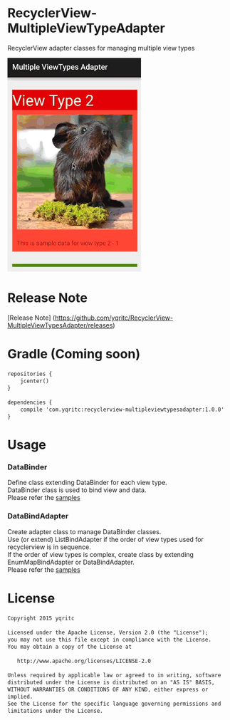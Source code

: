 # RecyclerView-MultipleViewTypeAdapter

RecyclerView adapter classes for managing multiple view types

 ![Sample](/sample/sample.gif)

# Release Note

[Release Note] (https://github.com/yqritc/RecyclerView-MultipleViewTypesAdapter/releases)

# Gradle (Coming soon)
```
repositories {
    jcenter()
}

dependencies {
    compile 'com.yqritc:recyclerview-multipleviewtypesadapter:1.0.0'
}
```

# Usage

### DataBinder
Define class extending DataBinder for each view type.  
DataBinder class is used to bind view and data.  
Please refer the [samples](https://github.com/yqritc/RecyclerView-MultipleViewTypesAdapter/tree/master/sample/src/main/java/com/yqritc/recyclerviewmultipleviewtypesadapter/sample/binder)

### DataBindAdapter
Create adapter class to manage DataBinder classes.  
Use (or extend) ListBindAdapter if the order of view types used for recyclerview is in sequence.  
If the order of view types is complex, create class by extending EnumMapBindAdapter or DataBindAdapter.  
Please refer the [samples](https://github.com/yqritc/RecyclerView-MultipleViewTypesAdapter/tree/master/sample/src/main/java/com/yqritc/recyclerviewmultipleviewtypesadapter/sample/adapter)


# License
```
Copyright 2015 yqritc

Licensed under the Apache License, Version 2.0 (the "License");
you may not use this file except in compliance with the License.
You may obtain a copy of the License at

   http://www.apache.org/licenses/LICENSE-2.0

Unless required by applicable law or agreed to in writing, software
distributed under the License is distributed on an "AS IS" BASIS,
WITHOUT WARRANTIES OR CONDITIONS OF ANY KIND, either express or implied.
See the License for the specific language governing permissions and
limitations under the License.
```
